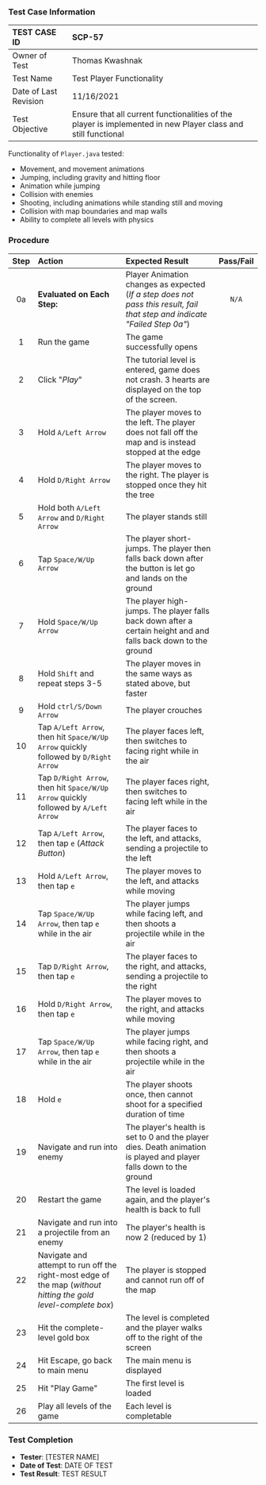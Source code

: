 ### Test Case Information
| TEST CASE ID | SCP-57 |
| :--- | :--- |
| Owner of Test | Thomas Kwashnak |
| Test Name | Test Player Functionality |
| Date of Last Revision | 11/16/2021 |
| Test Objective | Ensure that all current functionalities of the player is implemented in new Player class and still functional |

Functionality of `Player.java` tested:
 - Movement, and movement animations
 - Jumping, including gravity and hitting floor
 - Animation while jumping
 - Collision with enemies
 - Shooting, including animations while standing still and moving
 - Collision with map boundaries and map walls
 - Ability to complete all levels with physics

### Procedure

|Step | Action | Expected Result | Pass/Fail     |
|:---:| :---        |    :----  | :---: |
|0a| **Evaluated on Each Step:** | Player Animation changes as expected (*If a step does not pass this result, fail that step and indicate "Failed Step 0a"*) |`N/A`|
|1| Run the game| The game successfully opens ||
|2| Click "*Play*" |The tutorial level is entered, game does not crash. 3 hearts are displayed on the top of the screen.||
|3| Hold `A/Left Arrow` |The player moves to the left. The player does not fall off the map and is instead stopped at the edge||
|4| Hold `D/Right Arrow`|The player moves to the right. The player is stopped once they hit the tree||
|5| Hold both `A/Left Arrow` and `D/Right Arrow`|The player stands still||
|6| Tap `Space/W/Up Arrow` | The player short-jumps. The player then falls back down after the button is let go and lands on the ground||
|7|Hold `Space/W/Up Arrow` | The player high-jumps. The player falls back down after a certain height and and falls back down to the ground||
|8|Hold `Shift` and repeat steps 3-5|The player moves in the same ways as stated above, but faster||
|9|Hold `ctrl/S/Down Arrow`|The player crouches||
|10|Tap `A/Left Arrow`, then hit `Space/W/Up Arrow` quickly followed by `D/Right Arrow`|The player faces left, then switches to facing right while in the air||
|11|Tap `D/Right Arrow`, then hit `Space/W/Up Arrow` quickly followed by `A/Left Arrow`|The player faces right, then switches to facing left while in the air||
|12|Tap `A/Left Arrow`, then tap `e` (*Attack Button*)|The player faces to the left, and attacks, sending a projectile to the left||
|13|Hold `A/Left Arrow`, then tap `e` |The player moves to the left, and attacks while moving||
|14|Tap `Space/W/Up Arrow`, then tap `e`  while in the air|The player jumps while facing left, and then shoots a projectile while in the air||
|15|Tap `D/Right Arrow`, then tap `e` |The player faces to the right, and attacks, sending a projectile to the right||
|16|Hold `D/Right Arrow`, then tap `e` |The player moves to the right, and attacks while moving||
|17|Tap `Space/W/Up Arrow`, then tap `e` while in the air|The player jumps while facing right, and then shoots a projectile while in the air||
|18|Hold `e`|The player shoots once, then cannot shoot for a specified duration of time||
|19|Navigate and run into enemy|The player's health is set to 0 and the player dies. Death animation is played and player falls down to the ground||
|20|Restart the game|The level is loaded again, and the player's health is back to full||
|21|Navigate and run into a projectile from an enemy|The player's health is now 2 (reduced by 1)||
|22|Navigate and attempt to run off the right-most edge of the map (*without hitting the gold level-complete box*)|The player is stopped and cannot run off of the map||
|23|Hit the complete-level gold box|The level is completed and the player walks off to the right of the screen||
|24|Hit Escape, go back to main menu|The main menu is displayed||
|25|Hit "Play Game"|The first level is loaded||
|26|Play all levels of the game|Each level is completable||

### Test Completion
- **Tester**: [TESTER NAME]
- **Date of Test**: DATE OF TEST
- **Test Result**: TEST RESULT